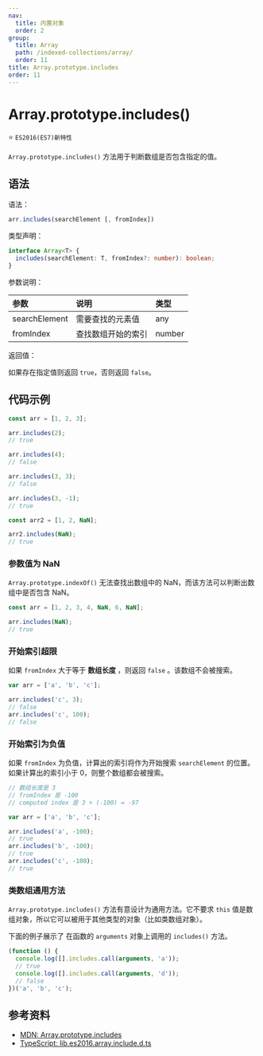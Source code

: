 ```yaml
---
nav:
  title: 内置对象
  order: 2
group:
  title: Array
  path: /indexed-collections/array/
  order: 11
title: Array.prototype.includes
order: 11
---
```


# Array.prototype.includes()

⭐️ `ES2016(ES7)新特性`

`Array.prototype.includes()` 方法用于判断数组是否包含指定的值。

## 语法

语法：

```js
arr.includes(searchElement [, fromIndex])
```

类型声明：

```ts
interface Array<T> {
  includes(searchElement: T, fromIndex?: number): boolean;
}
```

参数说明：

| 参数          | 说明               | 类型   |
| :------------ | :----------------- | :----- |
| searchElement | 需要查找的元素值   | any    |
| fromIndex     | 查找数组开始的索引 | number |

返回值：

如果存在指定值则返回 `true`，否则返回 `false`。

## 代码示例

```js
const arr = [1, 2, 3];

arr.includes(2);
// true

arr.includes(4);
// false

arr.includes(3, 3);
// false

arr.includes(3, -1);
// true

const arr2 = [1, 2, NaN];

arr2.includes(NaN);
// true
```

### 参数值为 NaN

`Array.prototype.indexOf()` 无法查找出数组中的 NaN，而该方法可以判断出数组中是否包含 NaN。

```js
const arr = [1, 2, 3, 4, NaN, 6, NaN];

arr.includes(NaN);
// true
```

### 开始索引超限

如果 `fromIndex` 大于等于 **数组长度** ，则返回 `false` 。该数组不会被搜索。

```js
var arr = ['a', 'b', 'c'];

arr.includes('c', 3);
// false
arr.includes('c', 100);
// false
```

### 开始索引为负值

如果 `fromIndex` 为负值，计算出的索引将作为开始搜索 `searchElement` 的位置。如果计算出的索引小于 0，则整个数组都会被搜索。

```js
// 数组长度是 3
// fromIndex 是 -100
// computed index 是 3 + (-100) = -97

var arr = ['a', 'b', 'c'];

arr.includes('a', -100);
// true
arr.includes('b', -100);
// true
arr.includes('c', -100);
// true
```

### 类数组通用方法

`Array.prototype.includes()` 方法有意设计为通用方法。它不要求 `this` 值是数组对象，所以它可以被用于其他类型的对象（比如类数组对象）。

下面的例子展示了 在函数的 `arguments` 对象上调用的 `includes()` 方法。

```js
(function () {
  console.log([].includes.call(arguments, 'a'));
  // true
  console.log([].includes.call(arguments, 'd'));
  // false
})('a', 'b', 'c');
```

## 参考资料

- [MDN: Array.prototype.includes](https://developer.mozilla.org/zh-CN/docs/Web/JavaScript/Reference/Global_Objects/Array/includes)
- [TypeScript: lib.es2016.array.include.d.ts](https://github.com/microsoft/TypeScript/blob/main/lib/lib.es2016.array.include.d.ts)
